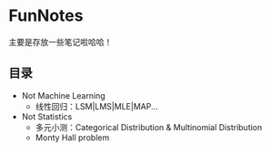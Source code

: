 # FunNotes
主要是存放一些笔记啦哈哈！

## 目录
- Not Machine Learning 
  - 线性回归：LSM|LMS|MLE|MAP...
- Not Statistics
  - 多元小测：Categorical Distribution & Multinomial Distribution
  - Monty Hall problem
